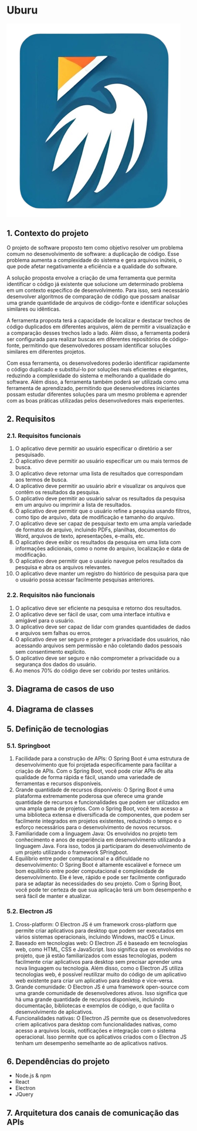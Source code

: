 # Uburu

![Uburu](./uburu.png)

## 1. Contexto do projeto

O projeto de software proposto tem como objetivo resolver um problema comum no desenvolvimento de software: a duplicação de código. Esse problema aumenta a complexidade do sistema e gera arquivos inúteis, o que pode afetar negativamente a eficiência e a qualidade do software.

A solução proposta envolve a criação de uma ferramenta que permita identificar o código já existente que solucione um determinado problema em um contexto específico de desenvolvimento. Para isso, será necessário desenvolver algoritmos de comparação de código que possam analisar uma grande quantidade de arquivos de código-fonte e identificar soluções similares ou idênticas.

A ferramenta proposta terá a capacidade de localizar e destacar trechos de código duplicados em diferentes arquivos, além de permitir a visualização e a comparação desses trechos lado a lado. Além disso, a ferramenta poderá ser configurada para realizar buscas em diferentes repositórios de código-fonte, permitindo que desenvolvedores possam identificar soluções similares em diferentes projetos.

Com essa ferramenta, os desenvolvedores poderão identificar rapidamente o código duplicado e substituí-lo por soluções mais eficientes e elegantes, reduzindo a complexidade do sistema e melhorando a qualidade do software. Além disso, a ferramenta também poderá ser utilizada como uma ferramenta de aprendizado, permitindo que desenvolvedores iniciantes possam estudar diferentes soluções para um mesmo problema e aprender com as boas práticas utilizadas pelos desenvolvedores mais experientes.

## 2. Requisitos

### 2.1. Requisitos funcionais
1. O aplicativo deve permitir ao usuário especificar o diretório a ser pesquisado.
1. O aplicativo deve permitir ao usuário especificar um ou mais termos de busca.
1. O aplicativo deve retornar uma lista de resultados que correspondam aos termos de busca.
1. O aplicativo deve permitir ao usuário abrir e visualizar os arquivos que contêm os resultados da pesquisa.
1. O aplicativo deve permitir ao usuário salvar os resultados da pesquisa em um arquivo ou imprimir a lista de resultados.
1. O aplicativo deve permitir que o usuário refine a pesquisa usando filtros, como tipo de arquivo, data de modificação e tamanho do arquivo.
1. O aplicativo deve ser capaz de pesquisar texto em uma ampla variedade de formatos de arquivo, incluindo PDFs, planilhas, documentos do Word, arquivos de texto, apresentações, e-mails, etc.
1. O aplicativo deve exibir os resultados da pesquisa em uma lista com informações adicionais, como o nome do arquivo, localização e data de modificação.
1. O aplicativo deve permitir que o usuário navegue pelos resultados da pesquisa e abra os arquivos relevantes.
1. O aplicativo deve manter um registro do histórico de pesquisa para que o usuário possa acessar facilmente pesquisas anteriores.

### 2.2. Requisitos não funcionais
1. O aplicativo deve ser eficiente na pesquisa e retorno dos resultados.
1. O aplicativo deve ser fácil de usar, com uma interface intuitiva e amigável para o usuário.
1. O aplicativo deve ser capaz de lidar com grandes quantidades de dados e arquivos sem falhas ou erros.
1. O aplicativo deve ser seguro e proteger a privacidade dos usuários, não acessando arquivos sem permissão e não coletando dados pessoais sem consentimento explícito.
1. O aplicativo deve ser seguro e não comprometer a privacidade ou a segurança dos dados do usuário.
1. Ao menos 70% do código deve ser cobrido por testes unitários.

## 3. Diagrama de casos de uso

## 4. Diagrama de classes

## 5. Definição de tecnologias

### 5.1. Springboot
1. Facilidade para a construção de APIs: O Spring Boot é uma estrutura de desenvolvimento que foi projetada especificamente para facilitar a criação de APIs. Com o Spring Boot, você pode criar APIs de alta qualidade de forma rápida e fácil, usando uma variedade de ferramentas e recursos disponíveis.
1. Grande quantidade de recursos disponíveis: O Spring Boot é uma plataforma extremamente poderosa que oferece uma grande quantidade de recursos e funcionalidades que podem ser utilizados em uma ampla gama de projetos. Com o Spring Boot, você tem acesso a uma biblioteca extensa e diversificada de componentes, que podem ser facilmente integrados em projetos existentes, reduzindo o tempo e o esforço necessários para o desenvolvimento de novos recursos.
1. Familiaridade com a linguagem Java: Os envolvidos no projeto tem conhecimento e anos de experiência em desenvolvimento utilizando a linguagem Java. Fora isso, todos já participaram do desenvolvimento de um projeto utilizando o framework SPringboot.
1. Equilíbrio entre poder computacional e a dificuldade no desenvolvimento: O Spring Boot é altamente escalável e fornece um bom equilíbrio entre poder computacional e complexidade de desenvolvimento. Ele é leve, rápido e pode ser facilmente configurado para se adaptar às necessidades do seu projeto. Com o Spring Boot, você pode ter certeza de que sua aplicação terá um bom desempenho e será fácil de manter e atualizar.

### 5.2. Electron JS
1. Cross-platform: O Electron JS é um framework cross-platform que permite criar aplicativos para desktop que podem ser executados em vários sistemas operacionais, incluindo Windows, macOS e Linux.
1. Baseado em tecnologias web: O Electron JS é baseado em tecnologias web, como HTML, CSS e JavaScript. Isso significa que os envolvidos no projeto, que já estão familiarizados com essas tecnologias, podem facilmente criar aplicativos para desktop sem precisar aprender uma nova linguagem ou tecnologia. Além disso, como o Electron JS utiliza tecnologias web, é possível reutilizar muito do código de um aplicativo web existente para criar um aplicativo para desktop e vice-versa.
1. Grande comunidade: O Electron JS é uma framework open-source com uma grande comunidade de desenvolvedores ativos. Isso significa que há uma grande quantidade de recursos disponíveis, incluindo documentação, bibliotecas e exemplos de código, o que facilita o desenvolvimento de aplicativos.
1. Funcionalidades nativas: O Electron JS permite que os desenvolvedores criem aplicativos para desktop com funcionalidades nativas, como acesso a arquivos locais, notificações e integração com o sistema operacional. Isso permite que os aplicativos criados com o Electron JS tenham um desempenho semelhante ao de aplicativos nativos.

## 6. Dependências do projeto
- Node.js & npm
- React
- Electron
- JQuery

## 7. Arquitetura dos canais de comunicação das APIs
